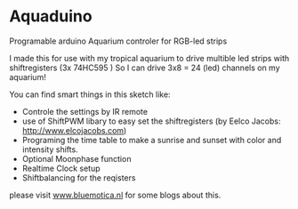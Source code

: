 Aquaduino
=========

Programable arduino Aquarium controler for RGB-led strips

I made this for use with my tropical aquarium to drive multible led strips with shiftregisters (3x 74HC595 )
So I can drive 3x8 = 24 (led) channels on my aquarium!

You can find smart things in this sketch like:

* Controle the settings by IR remote
* use of ShiftPWM libary to easy set the shiftregisters (by Eelco Jacobs: http://www.elcojacobs.com)
* Programing the time table to make a sunrise and sunset with color and intensity shifts.
* Optional Moonphase function
* Realtime Clock setup
* Shiftbalancing for the reqisters

please visit www.bluemotica.nl for some blogs about this.



